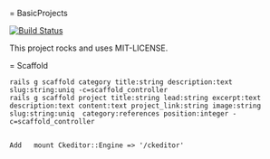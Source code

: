 = BasicProjects

[![Build Status](https://semaphoreci.com/api/v1/projects/ca231f16-c6a5-48de-8188-1b019bdc3d85/529792/badge.svg)](https://semaphoreci.com/kickinespresso/basic_projects)


This project rocks and uses MIT-LICENSE.


= Scaffold


    rails g scaffold category title:string description:text slug:string:uniq -c=scaffold_controller
    rails g scaffold project title:string lead:string excerpt:text description:text content:text project_link:string image:string slug:string:uniq  category:references position:integer -c=scaffold_controller
    
    
    Add   mount Ckeditor::Engine => '/ckeditor'